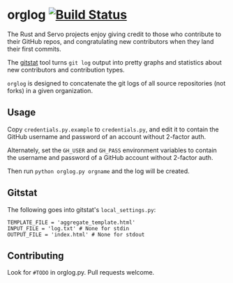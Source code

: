 # orglog [![Build Status](https://travis-ci.org/edunham/orglog.svg?branch=master)](https://travis-ci.org/edunham/orglog)

The Rust and Servo projects enjoy giving credit to those who contribute to
their GitHub repos, and congratulating new contributors when they land their
first commits. 

The [gitstat](https://github.com/youknowone/gitstat) tool turns `git log`
output into pretty graphs and statistics about new contributors and
contribution types. 

`orglog` is designed to concatenate the git logs of all source repositories
(not forks) in a given organization.

## Usage

Copy `credentials.py.example` to `credentials.py`, and edit it to contain the
GitHub username and password of an account without 2-factor auth. 

Alternately, set the `GH_USER` and `GH_PASS` environment variables to contain
the username and password of a GitHub account without 2-factor auth. 

Then run `python orglog.py orgname` and the log will be created. 

## Gitstat

The following goes into gitstat's `local_settings.py`:

```
TEMPLATE_FILE = 'aggregate_template.html'
INPUT_FILE = 'log.txt' # None for stdin
OUTPUT_FILE = 'index.html' # None for stdout
```

## Contributing

Look for `#TODO` in orglog.py. Pull requests welcome.

